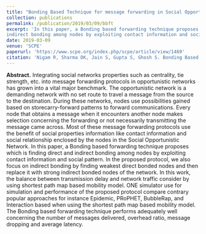 ```yaml
---
title: "Bonding Based Technique for message forwarding in Social Opportunistic Network"
collection: publications
permalink: /publication/2019/03/09/bbft
excerpt: 'In this paper, a Bonding based forwarding technique proposes which is finding direct and
indirect bonding among nodes by exploiting contact information and social pattern.'
date: 2019-03-09
venue: 'SCPE'
paperurl: 'https://www.scpe.org/index.php/scpe/article/view/1469'
citation: 'Nigam R, Sharma DK, Jain S, Gupta S, Ghosh S. Bonding Based Technique for message forwarding in Social Opportunistic Network. Scalable Computing: Practice and Experience. 2019 Mar 9;20(1):1-5.'
---
```

**Abstract.** Integrating social networks properties such as centrality, tie strength, etc. into message forwarding protocols in
opportunistic networks has grown into a vital major benchmark. The opportunistic network is a demanding network with no set
route to travel a message from the source to the destination. During these networks, nodes use possibilities gained based on storecarry-forward patterns to forward communications. Every node that obtains a message when it encounters another node makes
selection concerning the forwarding or not necessarily transmitting the message came across. Most of these message forwarding
protocols use the benefit of social properties information like contact information and social relationship enclosed by the nodes
in the Social Opportunistic Network. In this paper, a Bonding based forwarding technique proposes which is finding direct and
indirect bonding among nodes by exploiting contact information and social pattern. In the proposed protocol, we also focus on
indirect bonding by finding weakest direct bonded nodes and then replace it with strong indirect bonded nodes of the network.
In this work, the balance between transmission delay and network traffic consider by using shortest path map based mobility
model. ONE simulator use for simulation and performance of the proposed protocol compare contrary popular approaches for
instance Epidemic, PRoPHET, BubbleRap, and Interaction based when using the shortest path map based mobility model. The
Bonding based forwarding technique performs adequately well concerning the number of messages delivered, overhead ratio, message
dropping and average latency.
